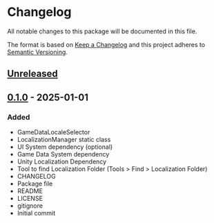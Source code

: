 # Changelog
All notable changes to this package will be documented in this file.

The format is based on [Keep a Changelog](http://keepachangelog.com/en/1.0.0/)
and this project adheres to [Semantic Versioning](http://semver.org/spec/v2.0.0.html).

## [Unreleased]

## [0.1.0] - 2025-01-01
### Added
- GameDataLocaleSelector
- LocalizationManager static class
- UI System dependency (optional)
- Game Data System dependency
- Unity Localization Dependency
- Tool to find Localization Folder (Tools > Find > Localization Folder)
- CHANGELOG
- Package file
- README
- LICENSE
- gitignore
- Initial commit

[Unreleased]: https://github.com/HyagoOliveira/LocalizationSystem/compare/0.1.0...main
[0.1.0]: https://github.com/HyagoOliveira/LocalizationSystem/tree/0.1.0/